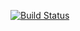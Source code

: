 [![Build Status](https://travis-ci.com/404notfoundhard/db.svg?branch=master)](https://travis-ci.com/404notfoundhard/db)